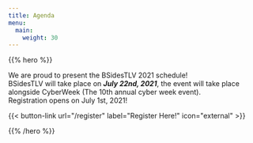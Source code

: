 ```yaml
---
title: Agenda
menu:
  main:
    weight: 30
---
```


{{% hero %}}

We are proud to present the BSidesTLV 2021 schedule!  
BSidesTLV will take place on **_July 22nd, 2021_**, the event will take place alongside CyberWeek (The 10th annual cyber week event).  
Registration opens on July 1st, 2021!

{{< button-link
	url="/register"
	label="Register Here!"
	icon="external" >}}


{{% /hero %}}
